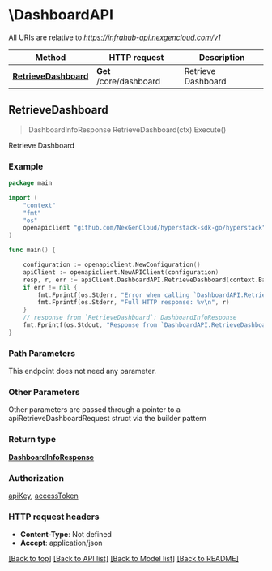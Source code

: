# \DashboardAPI

All URIs are relative to *https://infrahub-api.nexgencloud.com/v1*

Method | HTTP request | Description
------------- | ------------- | -------------
[**RetrieveDashboard**](DashboardAPI.md#RetrieveDashboard) | **Get** /core/dashboard | Retrieve Dashboard



## RetrieveDashboard

> DashboardInfoResponse RetrieveDashboard(ctx).Execute()

Retrieve Dashboard



### Example

```go
package main

import (
	"context"
	"fmt"
	"os"
	openapiclient "github.com/NexGenCloud/hyperstack-sdk-go/hyperstack"
)

func main() {

	configuration := openapiclient.NewConfiguration()
	apiClient := openapiclient.NewAPIClient(configuration)
	resp, r, err := apiClient.DashboardAPI.RetrieveDashboard(context.Background()).Execute()
	if err != nil {
		fmt.Fprintf(os.Stderr, "Error when calling `DashboardAPI.RetrieveDashboard``: %v\n", err)
		fmt.Fprintf(os.Stderr, "Full HTTP response: %v\n", r)
	}
	// response from `RetrieveDashboard`: DashboardInfoResponse
	fmt.Fprintf(os.Stdout, "Response from `DashboardAPI.RetrieveDashboard`: %v\n", resp)
}
```

### Path Parameters

This endpoint does not need any parameter.

### Other Parameters

Other parameters are passed through a pointer to a apiRetrieveDashboardRequest struct via the builder pattern


### Return type

[**DashboardInfoResponse**](DashboardInfoResponse.md)

### Authorization

[apiKey](../README.md#apiKey), [accessToken](../README.md#accessToken)

### HTTP request headers

- **Content-Type**: Not defined
- **Accept**: application/json

[[Back to top]](#) [[Back to API list]](../README.md#documentation-for-api-endpoints)
[[Back to Model list]](../README.md#documentation-for-models)
[[Back to README]](../README.md)

